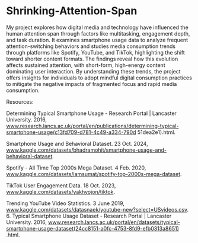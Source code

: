 # Shrinking-Attention-Span


My project explores how digital media and technology have influenced the human attention span through factors like multitasking, engagement depth, and task duration. It examines smartphone usage data to analyze frequent attention-switching behaviors and studies media consumption trends through platforms like Spotify, YouTube, and TikTok, highlighting the shift toward shorter content formats. The findings reveal how this evolution affects sustained attention, with short-form, high-energy content dominating user interaction. By understanding these trends, the project offers insights for individuals to adopt mindful digital consumption practices to mitigate the negative impacts of fragmented focus and rapid media consumption.


Resources:

Determining Typical Smartphone Usage - Research Portal | Lancaster University. 2016, www.research.lancs.ac.uk/portal/en/publications/determining-typical-smartphone-usage(c13fd709-d781-4c49-a334-790d 51dea2e1).html.

Smartphone Usage and Behavioral Dataset. 23 Oct. 2024, www.kaggle.com/datasets/bhadramohit/smartphone-usage-and-behavioral-dataset. 

Spotify - All Time Top 2000s Mega Dataset. 4 Feb. 2020, www.kaggle.com/datasets/iamsumat/spotify-top-2000s-mega-dataset. 

TikTok User Engagement Data. 18 Oct. 2023, www.kaggle.com/datasets/yakhyojon/tiktok. 

Trending YouTube Video Statistics. 3 June 2019, www.kaggle.com/datasets/datasnaek/youtube-new?select=USvideos.csv. 6. Typical Smartphone Usage Dataset - Research Portal | Lancaster University. 2016, www.research.lancs.ac.uk/portal/en/datasets/typical-smartphone-usage-dataset(24cc8151-a0fc-4753-8fd9-efb0313a8651) .html.
